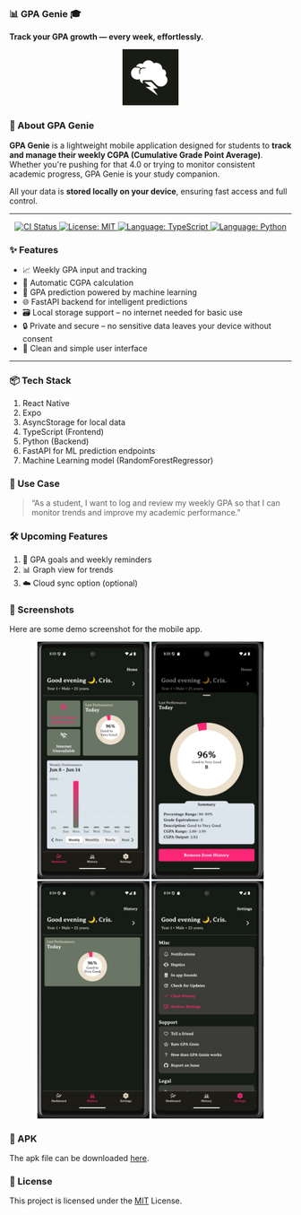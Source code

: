 ### 📊 GPA Genie 🎓

**Track your GPA growth — every week, effortlessly.**

<p align="center"> <img src="/images/icon.png" alt="Icon" width="100"/></p>

### 📱 About GPA Genie

**GPA Genie** is a lightweight mobile application designed for students to **track and manage their weekly CGPA (Cumulative Grade Point Average)**. Whether you're pushing for that 4.0 or trying to monitor consistent academic progress, GPA Genie is your study companion.

All your data is **stored locally on your device**, ensuring fast access and full control.

---

<p align="center">
  <a href="https://github.com/crispengari/GPA-Genie/actions/workflows/ci.yml">
    <img src="https://github.com/crispengari/GPA-Genie/actions/workflows/ci.yml/badge.svg" alt="CI Status">
  </a>
   <a href="https://github.com/crispengari/GPA-Genie/blob/main/LICENSE">
    <img src="https://img.shields.io/badge/license-MIT-green.svg" alt="License: MIT">
  </a>
  <a href="https://typescriptlang.org/">
    <img src="https://img.shields.io/badge/language-typescript-blue.svg" alt="Language: TypeScript">
  </a>
  <a href="https://www.python.org/">
    <img src="https://img.shields.io/badge/language-python-blue.svg" alt="Language: Python">
  </a>
</p>

### ✨ Features

- 📈 Weekly GPA input and tracking
- 🧮 Automatic CGPA calculation
- 🤖 GPA prediction powered by machine learning
- 🌐 FastAPI backend for intelligent predictions
- 🗃️ Local storage support – no internet needed for basic use
- 🔒 Private and secure – no sensitive data leaves your device without consent
- 🎨 Clean and simple user interface

---

### 📦 Tech Stack

1. React Native
2. Expo
3. AsyncStorage for local data
4. TypeScript (Frontend)
5. Python (Backend)
6. FastAPI for ML prediction endpoints
7. Machine Learning model (RandomForestRegressor)

### 📌 Use Case

> “As a student, I want to log and review my weekly GPA so that I can monitor trends and improve my academic performance.”

### 🛠️ Upcoming Features

1. 🎯 GPA goals and weekly reminders
2. 📊 Graph view for trends
3. ☁️ Cloud sync option (optional)

### 🦋 Screenshots

Here are some demo screenshot for the mobile app.

<p align="center">
<img src="/images/0.jpg" alt="demo" width="200"/>
<img src="/images/1.jpg" alt="demo" width="200"/>
<img src="/images/2.jpg" alt="demo" width="200"/>
<img src="/images/3.jpg" alt="demo" width="200"/>
</p>

### 🎊 APK

The apk file can be downloaded [here](/apk/gpa-gine.apk).

### 📍 License

This project is licensed under the [MIT](/LICENSE) License.

